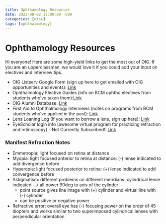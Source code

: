 ```yaml
---
title: Ophthamology Resources
date: 2023-08-02 12:00:00 -500
categories: [misc]
tags: [ophthalmology]
---
```


# Ophthamology Resources
Hi everyone! Here are some high-yield links to get the most out of OIG. If you are an upperclassman, we would love it if you could add your input on electives and interview tips.
- OIG Listserv Google Form (sign up here to get emailed with OIG opportunities and events): [Link](https://forms.gle/RoSENBMu8zVAbkXS6)
- Ophthalmology Elective Guides (info on BCM ophtho electives from students who’ve taken them):[Link](https://l.facebook.com/l.php?u=https%3A%2F%2Fdrive.google.com%2Fdrive%2Ffolders%2F1QjkIEu_gIlag_xo8VSM2mU_8B1qlZ9ji%3Fusp%3Dsharing%26fbclid%3DIwAR2PehTaRRVxTWFSaTu9kVtQ-7hMVwSg9ciwQeN8CKjHgObl3F_GBCzomSs&h=AT3UzjRWFcGkkNX80AJO9OjMyV4P39WZp_UYOZz6_yBIXq3L4Dmg5JgMYRzn9cAwOi82I3Di5appxIN3CoAthiPbuOk0PXL3QtLGyBQ7gYWYAc2jqQc1Ur4rA2AR4AKyEgqKHDYY6KGoiGM9LQNc&__tn__=-UK-R&c[0]=AT2jUkizljHMAYWWP8Q5NV9xaycBtT8vDQWpRpTyZ-lEEQegKWncvDnUQefLuiU8FrP87_MN-rCgI-T2KC4IsIpHNawk-sxfpQng2xaPFwb_FP1eEbNnpBGPjKZa4J3eQERkaZQtercg49dyTVMnnhsBEpSRha1k3AWPamU)
- OIG Alumni Database: [Link](https://l.facebook.com/l.php?u=https%3A%2F%2Fdocs.google.com%2Fspreadsheets%2Fd%2F12kOnIi4P0PwIH0jJ9ouSnme0QvJpnyyOVkCs-ja9weM%2Fedit%3Fusp%3Dsharing%26fbclid%3DIwAR2-xJZBidfe2a1R4rVnkFv8Xuu8lGCvfve35WrvYf-l2Nah7w5JFyzhlak&h=AT1PnQ0w-dSbUCSN3gf_gPejHl8JY19rZxei-rAuiYTzODDIvJ3ECGs1nYLvgZvU0vGEdDgAji-3mTr2L2XmsQ8g1yEGQ1-UV7kPJJERCnD1RjMKC6UpG34cas4_s9n0G7waSceqrd1Lhi2KdEsD&__tn__=-UK-R&c[0]=AT2jUkizljHMAYWWP8Q5NV9xaycBtT8vDQWpRpTyZ-lEEQegKWncvDnUQefLuiU8FrP87_MN-rCgI-T2KC4IsIpHNawk-sxfpQng2xaPFwb_FP1eEbNnpBGPjKZa4J3eQERkaZQtercg49dyTVMnnhsBEpSRha1k3AWPamU)
- First Aid to Ophthalmology Interviews (notes on programs from BCM students who’ve applied in the past): [Link](https://docs.google.com/document/d/1QYWW2S-jdQdkQ41BqZyJym8lLaWoNyxK/edit?usp=sharing&ouid=110305506386231761898&rtpof=true&sd=true)
- Lens Loaning Log (If you want to borrow a lens, sign up here): [Link](https://l.facebook.com/l.php?u=https%3A%2F%2Fdocs.google.com%2Fspreadsheets%2Fd%2F1_QUA8GFitGVnH360TbpL4GVHInm1Y1QMdqR8cKdMIMg%2Fedit%3Fusp%3Dsharing%26fbclid%3DIwAR1PZZQQ2mncMwNBslUTQ7UHeAcBHxLdMskPycJ2rtqrFDCbqnGpAgvGx2o&h=AT1s8hZ4gdK9VuRPpbd2ZcJUxhjcBHQC4GkcKT8_V549PC9iOngXzfEd7IFUC1Q5p2G_D-f6Fuqxyr7Mc7DTTItkBC77W_LvMIjm8vbNWagjaMMGY8JzpKPjOVNSwQBzoSgGo69V6XBS1ziZf8gG&__tn__=-UK-R&c[0]=AT2jUkizljHMAYWWP8Q5NV9xaycBtT8vDQWpRpTyZ-lEEQegKWncvDnUQefLuiU8FrP87_MN-rCgI-T2KC4IsIpHNawk-sxfpQng2xaPFwb_FP1eEbNnpBGPjKZa4J3eQERkaZQtercg49dyTVMnnhsBEpSRha1k3AWPamU)
- EyeScholar login info (awesome virtual program for practicing refraction and retinoscopy) - Not Currently Subscribed!: [Link](https://l.facebook.com/l.php?u=https%3A%2F%2Fdocs.google.com%2Fdocument%2Fd%2F1EOjwDKQ9Lv4JR1BquvwMwSdIuD-tOG3XNEo3-8fS8ks%2Fedit%3Fusp%3Dsharing%26fbclid%3DIwAR1llcyCgIo1m-d-J8YDMe7H84EYvprrtGGwE3crL0WnOkRvDv2rjMRipbA&h=AT3wGmK8mTD1jMMCy9APn2xlpzYByy26DYXLS7K61gS3pNhoHRy_uqiRIYTV5saD6W5OiyjEJSBiTtYwJnWbQFQhbKWJyAIb4flhjtAOP6EUJEJnPrrZXskSZBaZF8CRnomBaGtpJq3HRUy-RGsG&__tn__=-UK-R&c[0]=AT2jUkizljHMAYWWP8Q5NV9xaycBtT8vDQWpRpTyZ-lEEQegKWncvDnUQefLuiU8FrP87_MN-rCgI-T2KC4IsIpHNawk-sxfpQng2xaPFwb_FP1eEbNnpBGPjKZa4J3eQERkaZQtercg49dyTVMnnhsBEpSRha1k3AWPamU)

### Manifest Refraction Notes
- Emmetropia: light focused on retina at distance
- Myopia: light focused anterior to retina at distance: (-) lense indicated to add divergence before
- Hyperopia: light focused posterior to retina: (+) lense indicated to add convergence before
- Astigmatism: different problems on different meridians: cylindrical lense indicated --> all power 90deg to axis of the cylinder
	- point source gives line image with (+) cylinder and virtual line with  (-) cylinder
	- can be positive or negative power
- Refractive error: overall eye has (-) focusing power on the order of 45 diopters and works similar to two superimposed cylindrical lenses with perpendicular orientation